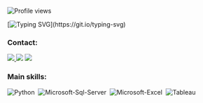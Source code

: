 <div>
  <p align="left"> <img src="https://komarev.com/ghpvc/?username=vvdsg&color=blue" alt="Profile views" /> </p>
</div>

[![Typing SVG](https://readme-typing-svg.herokuapp.com/?color=27e8a7&size=25&center=true&vCenter=true&width=1000&lines=Hello,+My+name+is+Vinicius+Guedes;I'm+24+years+old;I'm+from+Brazil;Be+Welcome!)](https://git.io/typing-svg)

### Contact:

<div align="left"> 
<a href="https://instagram.com/vinidotco" target="_blank"><img src="https://img.shields.io/badge/-Instagram-%23E4405F?style=for-the-badge&logo=instagram&logoColor=white"</a>
<a href = "mailto:vvdsg@proton.me"> <img src="https://img.shields.io/badge/ProtonMail-8B89CC?style=for-the-badge&logo=protonmail&logoColor=white" target="_blank"></a>
<a href="https://www.linkedin.com/in/viniciusguedes-ptbr/" target="_blank"><img src="https://img.shields.io/badge/-LinkedIn-%230077B5?style=for-the-badge&logo=linkedin&logoColor=white"  target="_blank"></a> 
 
 ### Main skills:
 
![Python](https://img.shields.io/badge/Python-3776AB?style=for-the-badge&logo=python&logoColor=white)&nbsp;
![Microsoft-Sql-Server](https://img.shields.io/badge/Microsoft_SQL_Server-CC2927?style=for-the-badge&logo=microsoft-sql-server&logoColor=white)&nbsp;
![Microsoft-Excel](https://img.shields.io/badge/Microsoft_Excel-217346?style=for-the-badge&logo=microsoft-excel&logoColor=white)&nbsp;
![Tableau](https://img.shields.io/badge/Tableau-E97627?style=for-the-badge&logo=Tableau&logoColor=white)&nbsp;

